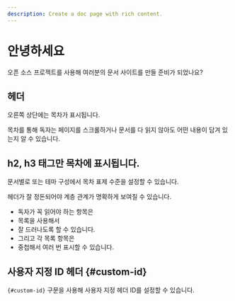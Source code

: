 ```yaml
---
description: Create a doc page with rich content.
---
```


# 안녕하세요

오픈 소스 프로젝트를 사용해 여러분의 문서 사이트를 만들 준비가 되었나요?

## 헤더

오른쪽 상단에는 목차가 표시됩니다.

목차를 통해 독자는 페이지를 스크롤하거나 문서를 다 읽지 않아도 어떤 내용이 담겨 있는지 알 수 있습니다.

## h2, h3 태그만 목차에 표시됩니다.

문서별로 또는 테마 구성에서 목차 표제 수준을 설정할 수 있습니다.

헤더가 잘 정돈되어야 계층 관계가 명확하게 보여질 수 있습니다.

- 독자가 꼭 읽어야 하는 항목은
- 목록을 사용해서
- 잘 드러나도록 할 수 있습니다.
- 그리고 각 목록 항목은
- 중첩해서 여러 번 표시할 수 있습니다.

## 사용자 지정 ID 헤더 {#custom-id}

`{#custom-id}` 구문을 사용해 사용자 지정 헤더 ID를 설정할 수 있습니다.
